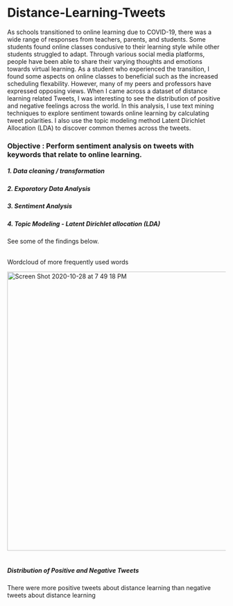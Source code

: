 # Distance-Learning-Tweets

As schools transitioned to online learning due to COVID-19, there was a wide range of responses from teachers, parents, and students. Some students found online classes condusive to their learning style while other students struggled to adapt. Through various social media platforms, people have been able to share their varying thoughts and emotions towards virtual learning. As a student who experienced the transition, I found some aspects on online classes to beneficial such as the increased scheduling flexability. However, many of my peers and professors have expressed opposing views. When I came across a dataset of distance learning related Tweets, I was interesting to see the distribution of positive and negative feelings across the world. In this analysis, I use text mining techniques to explore sentiment towards online learning by calculating tweet polarities. I also use the topic modeling method Latent Dirichlet Allocation (LDA) to discover common themes across the tweets. 

### Objective : Perform sentiment analysis on tweets with keywords that relate to online learning.
##### 1. Data cleaning / transformation 
##### 2. Exporatory Data Analysis
##### 3. Sentiment Analysis
##### 4. Topic Modeling - Latent Dirichlet allocation (LDA)

See some of the findings below.<br><br>

Wordcloud of more frequently used words<br>

<img width="643" alt="Screen Shot 2020-10-28 at 7 49 18 PM" src="https://user-images.githubusercontent.com/54564733/97512193-e97b8400-1956-11eb-9009-e51974a262d6.png"><br><br>

##### Distribution of Positive and Negative Tweets
There were more positive tweets about distance learning than negative tweets about distance learning 


